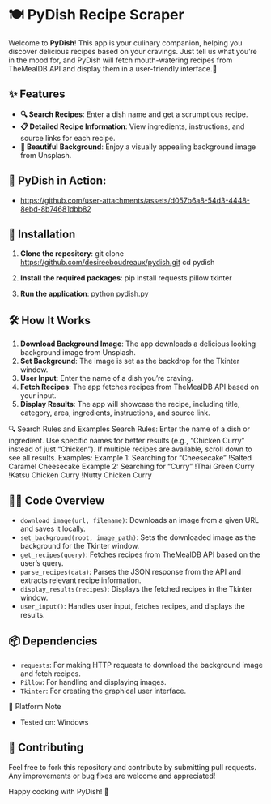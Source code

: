 # 🍽️ PyDish Recipe Scraper

Welcome to **PyDish**! This app is your culinary companion, helping you discover delicious recipes based on your cravings. Just tell us what you’re in the mood for, and PyDish will fetch mouth-watering recipes from TheMealDB API and display them in a user-friendly interface.🍴

## ✨ Features
- **🔍 Search Recipes**: Enter a dish name and get a scrumptious recipe.
- **📋 Detailed Recipe Information**: View ingredients, instructions, and source links for each recipe.
- **🌄 Beautiful Background**: Enjoy a visually appealing background image from Unsplash.
  
## 🎥 PyDish in Action:
- https://github.com/user-attachments/assets/d057b6a8-54d3-4448-8ebd-8b74681dbb82

## 🚀 Installation
1. **Clone the repository**:
    git clone https://github.com/desireeboudreaux/pydish.git
cd pydish

3. **Install the required packages**:
    pip install requests pillow tkinter
   
5. **Run the application**:
    python pydish.py

## 🛠️ How It Works
1. **Download Background Image**: The app downloads a delicious looking background image from Unsplash.
2. **Set Background**: The image is set as the backdrop for the Tkinter window.
3. **User Input**: Enter the name of a dish you’re craving.
4. **Fetch Recipes**: The app fetches recipes from TheMealDB API based on your input.
5. **Display Results**: The app will showcase the recipe, including title, category, area, ingredients, instructions, and source link.
   
🔍 Search Rules and Examples
Search Rules:
Enter the name of a dish or ingredient.
Use specific names for better results (e.g., “Chicken Curry” instead of just “Chicken”).
If multiple recipes are available, scroll down to see all results.
Examples:
Example 1: Searching for “Cheesecake”
!Salted Caramel Cheesecake
Example 2: Searching for “Curry”
!Thai Green Curry
!Katsu Chicken Curry
!Nutty Chicken Curry

## 🧑‍💻 Code Overview
- `download_image(url, filename)`: Downloads an image from a given URL and saves it locally.
- `set_background(root, image_path)`: Sets the downloaded image as the background for the Tkinter window.
- `get_recipes(query)`: Fetches recipes from TheMealDB API based on the user’s query.
- `parse_recipes(data)`: Parses the JSON response from the API and extracts relevant recipe information.
- `display_results(recipes)`: Displays the fetched recipes in the Tkinter window.
- `user_input()`: Handles user input, fetches recipes, and displays the results.

## 📦 Dependencies
- `requests`: For making HTTP requests to download the background image and fetch recipes.
- `Pillow`: For handling and displaying images.
- `Tkinter`: For creating the graphical user interface.
  
📝 Platform Note
- Tested on: Windows

## 🤝 Contributing
Feel free to fork this repository and contribute by submitting pull requests. Any improvements or bug fixes are welcome and appreciated!

 
Happy cooking with PyDish! 🍲
